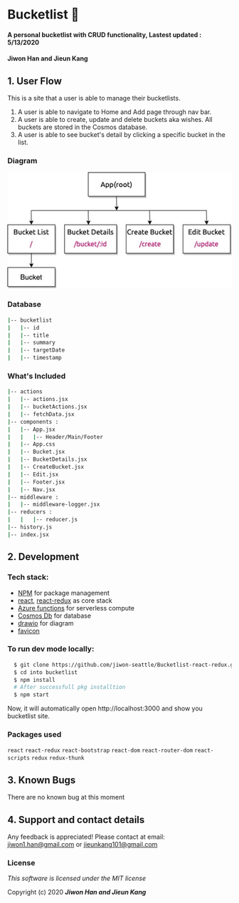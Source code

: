 
# Bucketlist :heartbeat:

#### A personal bucketlist with CRUD functionality, Lastest updated : 5/13/2020

#### Jiwon Han and Jieun Kang

## 1. User Flow

This is a site that a user is able to manage their bucketlists. 

1. A user is able to navigate to Home and Add page through nav bar.
2. A user is able to create, update and delete buckets aka wishes. All buckets are stored in the Cosmos database.
3. A user is able to see bucket's detail by clicking a specific bucket in the list.

### Diagram

<img src="src/img/bucketlist-diagram.jpg" width="600px" />

### Database

```bash 
|-- bucketlist
|   |-- id
|   |-- title
|   |-- summary
|   |-- targetDate
|   |-- timestamp
```

<!-- ### Sreenshot

1. Main Page
<img src="src/img/main.png" width="600px" />

2. Create Page
<img src="src/img/create.png" width="600px" />

3. Survey Page 
<img src="src/img/slider.png" width="600px" />

4. Survey Result Page
<img src="src/img/resultpage1.png" width="600px" />

5. Survey Result Page
<img src="src/img/result2.png" width="600px" /> -->

### What's Included

```bash 
|-- actions 
|   |-- actions.jsx
|   |-- bucketActions.jsx
|   |-- fetchData.jsx
|-- components :
|   |-- App.jsx
|   |   |-- Header/Main/Footer
|   |-- App.css
|   |-- Bucket.jsx
|   |-- BucketDetails.jsx
|   |-- CreateBucket.jsx
|   |-- Edit.jsx
|   |-- Footer.jsx
|   |-- Nav.jsx
|-- middleware :
|   |-- middleware-logger.jsx
|-- reducers :
|   |   |-- reducer.js
|-- history.js
|-- index.jsx
```

## 2. Development

### Tech stack:

+ [NPM](https://www.npmjs.com/) for package management
+ [react](https://reactjs.org/), [react-redux](https://react-redux.js.org/) as core stack
+ [Azure functions](https://azure.microsoft.com/en-us/services/functions/?&ef_id=CjwKCAjwkun1BRAIEiwA2mJRWTnECYvz_9H5LYcwGeD4xYNMsMLUJMVdNABo2YQzlaZIEWyizWOu9RoCXqIQAvD_BwE:G:s&OCID=AID2000128_SEM_CjwKCAjwkun1BRAIEiwA2mJRWTnECYvz_9H5LYcwGeD4xYNMsMLUJMVdNABo2YQzlaZIEWyizWOu9RoCXqIQAvD_BwE:G:s&gclid=CjwKCAjwkun1BRAIEiwA2mJRWTnECYvz_9H5LYcwGeD4xYNMsMLUJMVdNABo2YQzlaZIEWyizWOu9RoCXqIQAvD_BwE) for serverless compute
+ [Cosmos Db](https://docs.microsoft.com/en-us/azure/cosmos-db/introduction) for database
+ [drawio](https://app.diagrams.net/) for diagram
+ [favicon](https://www.favicon-generator.org/) 

### To run dev mode locally:

```bash
  $ git clone https://github.com/jiwon-seattle/Bucketlist-react-redux.git
  $ cd into bucketlist
  $ npm install  
  # After successfull pkg installtion
  $ npm start
```
Now, it will automatically open http://localhost:3000 and show you bucketlist site.

### Packages used

`react` `react-redux` `react-bootstrap` `react-dom` `react-router-dom` `react-scripts` `redux` `redux-thunk` 

## 3. Known Bugs

There are no known bug at this moment

## 4. Support and contact details

Any feedback is appreciated! Please contact at email: jiwon1.han@gmail.com or jieunkang101@gmail.com

### License

*This software is licensed under the MIT license*

Copyright (c) 2020 **_Jiwon Han and Jieun Kang_**


